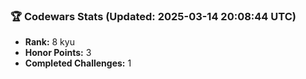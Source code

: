 ### 🏆 Codewars Stats (Updated: 2025-03-14 20:08:44 UTC)

- **Rank:** 8 kyu
- **Honor Points:** 3
- **Completed Challenges:** 1
